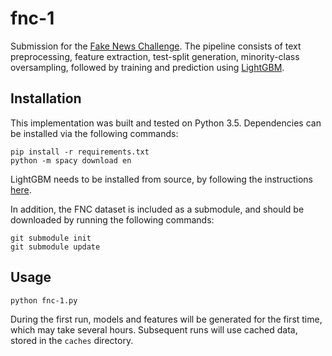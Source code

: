 # fnc-1
Submission for the [Fake News Challenge](http://www.fakenewschallenge.org).
The pipeline consists of text preprocessing, feature extraction, test-split generation, minority-class oversampling, followed by training and prediction using [LightGBM](https://github.com/Microsoft/LightGBM).

## Installation
This implementation was built and tested on Python 3.5. Dependencies can be installed via the following commands:
```
pip install -r requirements.txt
python -m spacy download en
```

LightGBM needs to be installed from source, by following the instructions [here](https://github.com/Microsoft/LightGBM/tree/master/python-package).

In addition, the FNC dataset is included as a submodule, and should be downloaded by running the following commands:
```
git submodule init
git submodule update
```

## Usage
```
python fnc-1.py
```
During the first run, models and features will be generated for the first time, which may take several hours. Subsequent runs will use cached data, stored in the `caches` directory.